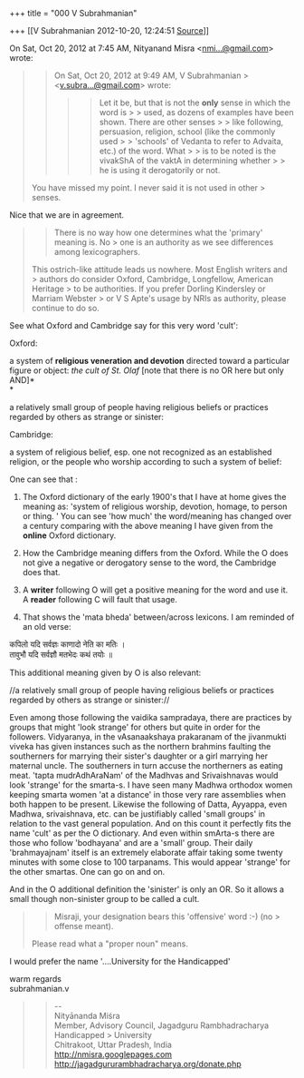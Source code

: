 +++
title = "000 V Subrahmanian"

+++
[[V Subrahmanian	2012-10-20, 12:24:51 [Source](https://groups.google.com/g/bvparishat/c/GDWGJPibh28)]]



  
  

On Sat, Oct 20, 2012 at 7:45 AM, Nityanand Misra \<[nmi...@gmail.com]()\> wrote:  

>   
>   
> > 
> > 
> > On Sat, Oct 20, 2012 at 9:49 AM, V Subrahmanian > \<[v.subra...@gmail.com]()\> wrote:  
> > >   
> > > > 
> > > > 
> > > > Let it be, but that is not the **only** sense in which the word is > > used, as dozens of examples have been shown. There are other senses > > like following, persuasion, religion, school (like the commonly used > > 'schools' of Vedanta to refer to Advaita, etc.) of the word. What > > is to be noted is the vivakShA of the vaktA in determining whether > > he is using it derogatorily or not.   
> >   
> > > > 
> > > > 
> > 
> > 
> >   
> You have missed my point. I never said it is not used in other > senses.  
> > 
> > 

  
Nice that we are in agreement.  

> 
> > 
> > 
> > 
> > 
> >   
> > 
> > There is no way how one determines what the 'primary' meaning is. No > one is an authority as we see differences among lexicographers.   
> > 
> > 
> > >   
> > 
> > 
> > 
> >   
> This ostrich-like attitude leads us nowhere. Most English writers and > authors do consider Oxford, Cambridge, Longfellow, American Heritage > to be authorities. If you prefer Dorling Kindersley or Marriam Webster > or V S Apte's usage by NRIs as authority, please continue to do so.  
> > 
> > 

  
See what Oxford and Cambridge say for this very word 'cult':  
  
Oxford:  
  

a system of **religious veneration and devotion** directed toward a particular figure or object: *the cult of St. Olaf* \[note that there is no OR here but only AND\]*  
*

a relatively small group of people having religious beliefs or practices regarded by others as strange or sinister:  
  
Cambridge:  
  
a system of religious belief, esp. one not recognized as an established religion, or the people who worship according to such a system of belief:   
  
One can see that :  
  
1. The Oxford dictionary of the early 1900's that I have at home gives the meaning as: 'system of religious worship, devotion, homage, to person or thing. ' You can see 'how much' the word/meaning has changed over a century comparing with the above meaning I have given from the **online** Oxford dictionary.    
  
2. How the Cambridge meaning differs from the Oxford. While the O does not give a negative or derogatory sense to the word, the Cambridge does that.  
  
3. A **writer** following O will get a positive meaning for the word and use it. A **reader** following C will fault that usage.  
  
4. That shows the 'mata bheda' between/across lexicons. I am reminded of an old verse:  
  
कपिलो यदि सर्वज्ञः काणादो नेति का मतिः ।  
तावुभौ यदि सर्वज्ञौ मतभेदः कथं तयोः ॥  
  
This additional meaning given by O is also relevant:  
  
//a relatively small group of people having religious beliefs or practices regarded by others as strange or sinister://  
  
Even among those following the vaidika sampradaya, there are practices by groups that might 'look strange' for others but quite in order for the followers. Vidyaranya, in the vAsanaakshaya prakaranam of the jivanmukti viveka has given instances such as the northern brahmins faulting the southerners for marrying their sister's daughter or a girl marrying her maternal uncle. The southerners in turn accuse the northerners as eating meat. 'tapta mudrAdhAraNam' of the Madhvas and Srivaishnavas would look 'strange' for the smarta-s. I have seen many Madhwa orthodox women keeping smarta women 'at a distance' in those very rare assemblies when both happen to be present. Likewise the following of Datta, Ayyappa, even Madhwa, srivaishnava, etc. can be justifiably called 'small groups' in relation to the vast general population. And on this count it perfectly fits the name 'cult' as per the O dictionary.
 And even within smArta-s there are those who follow 'bodhayana' and are a 'small' group. Their daily 'brahmayajnam' itself is an extremely elaborate affair taking some twenty minutes with some close to 100 tarpanams. This would appear 'strange' for the other smartas. One can go on and on.  
  
And in the O additional definition the 'sinister' is only an OR. So it allows a small though non-sinister group to be called a cult.  
  
  

> 
> > 
> >  Misraji, your designation bears this 'offensive' word :-) (no > offense meant).  
>   
> > 
> > 
> >   
> Please read what a "proper noun" means.  
> > 
> > 

  
I would prefer the name '....University for the Handicapped'  
  
warm regards  
subrahmanian.v  

> 
> > 
> > 
> > 
> > 
> > 
> > 
> > --  
> Nityānanda Miśra  
> Member, Advisory Council, Jagadguru Rambhadracharya Handicapped > University  
> Chitrakoot, Uttar Pradesh, India  
> <http://nmisra.googlepages.com>  
> <http://jagadgururambhadracharya.org/donate.php>  
>   
> > 
> > 

  


